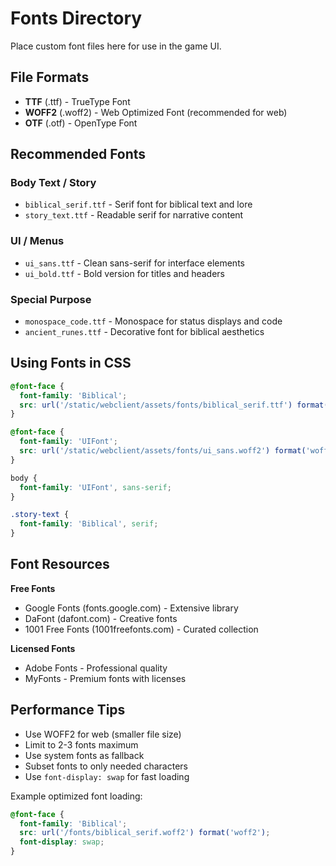 # Fonts Directory

Place custom font files here for use in the game UI.

## File Formats
- **TTF** (.ttf) - TrueType Font
- **WOFF2** (.woff2) - Web Optimized Font (recommended for web)
- **OTF** (.otf) - OpenType Font

## Recommended Fonts

### Body Text / Story
- `biblical_serif.ttf` - Serif font for biblical text and lore
- `story_text.ttf` - Readable serif for narrative content

### UI / Menus
- `ui_sans.ttf` - Clean sans-serif for interface elements
- `ui_bold.ttf` - Bold version for titles and headers

### Special Purpose
- `monospace_code.ttf` - Monospace for status displays and code
- `ancient_runes.ttf` - Decorative font for biblical aesthetics

## Using Fonts in CSS

```css
@font-face {
  font-family: 'Biblical';
  src: url('/static/webclient/assets/fonts/biblical_serif.ttf') format('truetype');
}

@font-face {
  font-family: 'UIFont';
  src: url('/static/webclient/assets/fonts/ui_sans.woff2') format('woff2');
}

body {
  font-family: 'UIFont', sans-serif;
}

.story-text {
  font-family: 'Biblical', serif;
}
```

## Font Resources

**Free Fonts**
- Google Fonts (fonts.google.com) - Extensive library
- DaFont (dafont.com) - Creative fonts
- 1001 Free Fonts (1001freefonts.com) - Curated collection

**Licensed Fonts**
- Adobe Fonts - Professional quality
- MyFonts - Premium fonts with licenses

## Performance Tips
- Use WOFF2 for web (smaller file size)
- Limit to 2-3 fonts maximum
- Use system fonts as fallback
- Subset fonts to only needed characters
- Use `font-display: swap` for fast loading

Example optimized font loading:
```css
@font-face {
  font-family: 'Biblical';
  src: url('/fonts/biblical_serif.woff2') format('woff2');
  font-display: swap;
}
```
